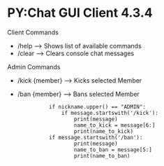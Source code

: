 # PY:Chat GUI Client 4.3.4
Client Commands
- /help --> Shows list of available commands
- /clear --> Clears console chat messages

Admin Commands
- /kick {member} --> Kicks selected Member
- /ban {member} --> Bans selected Member

                if nickname.upper() == "ADMIN":
                    if message.startswith('/kick'):     
                        print(message)
                        name_to_kick = message[6:]
                        print(name_to_kick)
                if message.startswith('/ban'):     
                        print(message)
                        name_to_ban = message[5:]
                        print(name_to_ban)